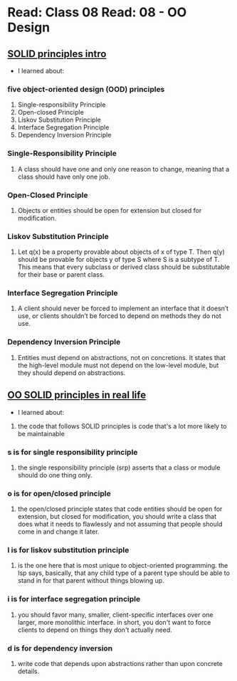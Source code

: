 # Read: Class 08 Read: 08 - OO Design

## [SOLID principles intro](https://www.digitalocean.com/community/conceptual_articles/s-o-l-i-d-the-first-five-principles-of-object-oriented-design)

- I learned about:

### five object-oriented design (OOD) principles

1. Single-responsibility Principle
1. Open-closed Principle
1. Liskov Substitution Principle
1. Interface Segregation Principle
1. Dependency Inversion Principle

### Single-Responsibility Principle

1. A class should have one and only one reason to change, meaning that a class should have only one job.

### Open-Closed Principle

1. Objects or entities should be open for extension but closed for modification.

### Liskov Substitution Principle

1. Let q(x) be a property provable about objects of x of type T. Then q(y) should be provable for objects y of type S where S is a subtype of T.
   This means that every subclass or derived class should be substitutable for their base or parent class.

### Interface Segregation Principle

1. A client should never be forced to implement an interface that it doesn’t use, or clients shouldn’t be forced to depend on methods they do not use.

### Dependency Inversion Principle

1. Entities must depend on abstractions, not on concretions. It states that the high-level module must not depend on the low-level module, but they should depend on abstractions.

## [OO SOLID principles in real life](https://dzone.com/articles/the-solid-principles-in-real-life)

- I learned about:

1. the code that follows SOLID principles is code that's a lot more likely to be maintainable

### s is for single responsibility principle

1. the single responsibility principle (srp) asserts that a class or module should do one thing only.

### o is for open/closed principle

1. the open/closed principle states that code entities should be open for extension, but closed for modification, you should write a class that does what it needs to flawlessly and not assuming that people should come in and change it later.

### l is for liskov substitution principle

1. is the one here that is most unique to object-oriented programming. the lsp says, basically, that any child type of a parent type should be able to stand in for that parent without things blowing up.

### i is for interface segregation principle

1. you should favor many, smaller, client-specific interfaces over one larger, more monolithic interface. in short, you don't want to force clients to depend on things they don't actually need.

### d is for dependency inversion

1. write code that depends upon abstractions rather than upon concrete details.
